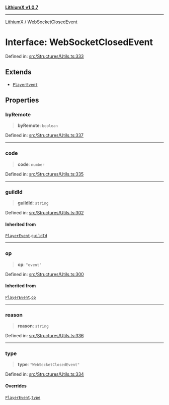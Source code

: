 [**LithiumX v1.0.7**](README.md)

***

[LithiumX](globals.md) / WebSocketClosedEvent

# Interface: WebSocketClosedEvent

Defined in: [src/Structures/Utils.ts:333](https://github.com/anantix-network/LithiumX/blob/720bc1bb802e250a8740a01a0f217198cffacb28/src/Structures/Utils.ts#L333)

## Extends

- [`PlayerEvent`](interfaces\PlayerEvent.md)

## Properties

### byRemote

> **byRemote**: `boolean`

Defined in: [src/Structures/Utils.ts:337](https://github.com/anantix-network/LithiumX/blob/720bc1bb802e250a8740a01a0f217198cffacb28/src/Structures/Utils.ts#L337)

***

### code

> **code**: `number`

Defined in: [src/Structures/Utils.ts:335](https://github.com/anantix-network/LithiumX/blob/720bc1bb802e250a8740a01a0f217198cffacb28/src/Structures/Utils.ts#L335)

***

### guildId

> **guildId**: `string`

Defined in: [src/Structures/Utils.ts:302](https://github.com/anantix-network/LithiumX/blob/720bc1bb802e250a8740a01a0f217198cffacb28/src/Structures/Utils.ts#L302)

#### Inherited from

[`PlayerEvent`](interfaces\PlayerEvent.md).[`guildId`](interfaces\PlayerEvent.md#guildid)

***

### op

> **op**: `"event"`

Defined in: [src/Structures/Utils.ts:300](https://github.com/anantix-network/LithiumX/blob/720bc1bb802e250a8740a01a0f217198cffacb28/src/Structures/Utils.ts#L300)

#### Inherited from

[`PlayerEvent`](interfaces\PlayerEvent.md).[`op`](interfaces\PlayerEvent.md#op)

***

### reason

> **reason**: `string`

Defined in: [src/Structures/Utils.ts:336](https://github.com/anantix-network/LithiumX/blob/720bc1bb802e250a8740a01a0f217198cffacb28/src/Structures/Utils.ts#L336)

***

### type

> **type**: `"WebSocketClosedEvent"`

Defined in: [src/Structures/Utils.ts:334](https://github.com/anantix-network/LithiumX/blob/720bc1bb802e250a8740a01a0f217198cffacb28/src/Structures/Utils.ts#L334)

#### Overrides

[`PlayerEvent`](interfaces\PlayerEvent.md).[`type`](interfaces\PlayerEvent.md#type)
